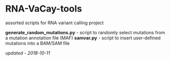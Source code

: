 # RNA-VaCay-tools

assorted scripts for RNA variant calling project

**generate_random_mutations.py** - script to randomly select mutations from a
mutation annotation file (MAF)
**samvar.py** - script to insert user-defined mutations into a BAM/SAM file

*updated - 2018-10-11*
